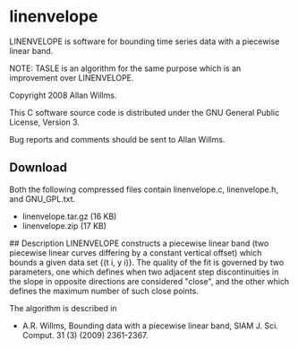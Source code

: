 # linenvelope

LINENVELOPE is software for bounding time series data with a piecewise linear band.

NOTE: TASLE is an algorithm for the same purpose which is an improvement over LINENVELOPE.

Copyright 2008 Allan Willms.

This C software source code is distributed under the GNU General Public License, Version 3.

Bug reports and comments should be sent to Allan Willms.
## Download
Both the following compressed files contain linenvelope.c, linenvelope.h, and GNU_GPL.txt.
<ul>
  <li>  linenvelope.tar.gz (16 KB)
  <li>  linenvelope.zip (17 KB) 
</ul>
## Description
LINENVELOPE constructs a piecewise linear band (two piecewise linear curves differing by a constant vertical offset) which bounds a given data set {(t i, y i)}. The quality of the fit is governed by two parameters, one which defines when two adjacent step discontinuities in the slope in opposite directions are considered "close", and the other which defines the maximum number of such close points.

The algorithm is described in
<ul>
 <li>  A.R. Willms, Bounding data with a piecewise linear band, SIAM J. Sci. Comput. 31 (3) (2009) 2361-2367. 
 </ul>
